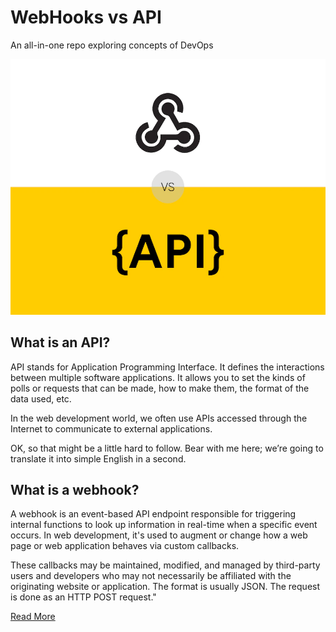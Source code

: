 # WebHooks vs API
An all-in-one repo exploring concepts of DevOps

<p align="center">
  <img src="Assets/webhook-vs-api.webp" />
</p>

## What is an API?
API stands for Application Programming Interface. It defines the interactions between multiple software applications. It allows you to set the kinds of polls or requests that can be made, how to make them, the format of the data used, etc.

In the web development world, we often use APIs accessed through the Internet to communicate to external applications.

OK, so that might be a little hard to follow. Bear with me here; we’re going to translate it into simple English in a second.

## What is a webhook?
A webhook is an event-based API endpoint responsible for triggering internal functions to look up information in real-time when a specific event occurs. In web development, it's used to augment or change how a web page or web application behaves via custom callbacks.

These callbacks may be maintained, modified, and managed by third-party users and developers who may not necessarily be affiliated with the originating website or application. The format is usually JSON. The request is done as an HTTP POST request."

[Read More](https://snipcart.com/blog/webhook-vs-api)